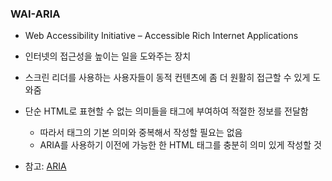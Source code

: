 ### WAI-ARIA

- Web Accessibility Initiative – Accessible Rich Internet Applications

- 인터넷의 접근성을 높이는 일을 도와주는 장치
- 스크린 리더를 사용하는 사용자들이 동적 컨텐츠에 좀 더 원활히 접근할 수 있게 도와줌
- 단순 HTML로 표현할 수 없는 의미들을 태그에 부여하여 적절한 정보를 전달함
  - 따라서 태그의 기본 의미와 중복해서 작성할 필요는 없음
  - ARIA를 사용하기 이전에 가능한 한 HTML 태그를 충분히 의미 있게 작성할 것
- 참고: [ARIA](https://developer.mozilla.org/ko/docs/Web/Accessibility/ARIA)